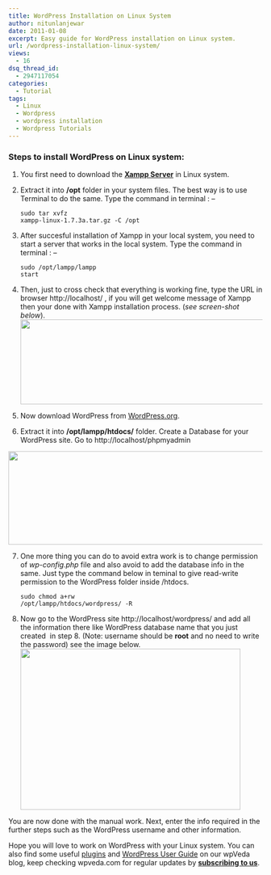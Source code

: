 ```yaml
---
title: WordPress Installation on Linux System
author: nitunlanjewar
date: 2011-01-08
excerpt: Easy guide for WordPress installation on Linux system.
url: /wordpress-installation-linux-system/
views:
  - 16
dsq_thread_id:
  - 2947117054
categories:
  - Tutorial
tags:
  - Linux
  - Wordpress
  - wordpress installation
  - Wordpress Tutorials
---
```

### Steps to install WordPress on Linux system:

  1. You first need to download the <a href="http://sourceforge.net/projects/xampp/files/XAMPP%20Linux/" onclick="_gaq.push(['_trackEvent', 'outbound-article', 'http://sourceforge.net/projects/xampp/files/XAMPP%20Linux/', 'Xampp Server']);" ><strong>Xampp Server</strong></a> in Linux system.
  2. Extract it into **/opt** folder in your system files. The best way is to use Terminal to do the same. Type the command in terminal : &#8211; 
    <pre><code class="no-highlight">sudo tar xvfz xampp-linux-1.7.3a.tar.gz -C /opt</code></pre>

  3. After succesful installation of Xampp in your local system, you need to start a server that works in the local system. Type the command in terminal : &#8211; 
    <pre><code class="no-highlight">sudo /opt/lampp/lampp start</code></pre>

  4. Then, just to cross check that everything is working fine, type the URL in browser http://localhost/ , if you will get welcome message of Xampp then your done with Xampp installation process. (*see screen-shot below*).
[<img class="alignnone size-full  wp-image-50291" src="http://cdn.devilsworkshop.org/files/2011/01/XAMPP_1294464802863.png" alt="" width="486" height="168" />][1]

  5. Now download WordPress from <a href="http://wordpress.org/download/" onclick="_gaq.push(['_trackEvent', 'outbound-article', 'http://wordpress.org/download/', 'WordPress.org']);" >WordPress.org</a>.
  6. Extract it into **/opt/lampp/htdocs/** folder.
Create a Database for your WordPress site. Go to http://localhost/phpmyadmin

[<img class="alignnone size-full wp-image-1873" src="http://cdn.devilsworkshop.org/files/2011/01/phpmyadmin.png" alt="" width="544" height="185" />][2]

  7. One more thing you can do to avoid extra work is to change permission of *wp-config.php* file and also avoid to add the database info in the same. Just type the command below in teminal to give read-write permission to the WordPress folder inside /htdocs. 
    <pre><code class="no-highlight">sudo chmod a+rw /opt/lampp/htdocs/wordpress/ -R</code></pre>

  8. Now go to the WordPress site http://localhost/wordpress/ and add all the information there like WordPress database name that you just created  in step 8. (Note: username should be **root** and no need to write the password) see the image below.
[<img class="alignnone size-full wp-image-1879" src="http://cdn.devilsworkshop.org/files/2011/01/Wpveda-Setup.png" alt="" width="436" height="319" />][3]</ol> 

You are now done with the manual work. Next, enter the info required in the further steps such as the WordPress username and other information.

Hope you will love to work on WordPress with your Linux system. You can also find some useful <a href="http://wpveda.com/category/wordpress-plugins/" onclick="_gaq.push(['_trackEvent', 'outbound-article', 'http://wpveda.com/category/wordpress-plugins/', 'plugins']);" >plugins</a> and <a href="http://bloggertowp.org/series/blogger-to-wordpress-user-guide/" onclick="_gaq.push(['_trackEvent', 'outbound-article', 'http://bloggertowp.org/series/blogger-to-wordpress-user-guide/', 'WordPress User Guide']);" >WordPress User Guide</a> on our wpVeda blog, keep checking wpveda.com for regular updates by **<a href="http://feeds.wpveda.com/wpveda" onclick="_gaq.push(['_trackEvent', 'outbound-article', 'http://feeds.wpveda.com/wpveda', 'subscribing to us']);" >subscribing to us</a>**.

 [1]: http://cdn.devilsworkshop.org/files/2011/01/XAMPP_1294464802863.png
 [2]: http://cdn.devilsworkshop.org/files/2011/01/phpmyadmin.png
 [3]: http://cdn.devilsworkshop.org/files/2011/01/Wpveda-Setup.png
